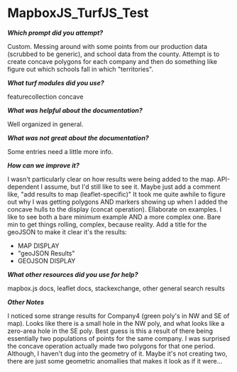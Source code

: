 # MapboxJS_TurfJS_Test

__*Which prompt did you attempt?*__

Custom. Messing around with some points from our production data (scrubbed to be generic), and school data from the county. Attempt is to create concave polygons for each company and then do something like figure out which schools fall in which "territories".

__*What turf modules did you use?*__

featurecollection
concave

__*What was helpful about the documentation?*__

Well organized in general. 

__*What was not great about the documentation?*__

Some entries need a little more info. 

__*How can we improve it?*__

I wasn't particularly clear on how results were being added to the map. API-dependent I assume, but I'd still like to see it. Maybe just add a comment like, "add results to map (leaflet-specific)"
It took me quite awhile to figure out why I was getting polygons AND markers showing up when I added the concave hulls to the display (concat operation).
Ellaborate on examples. I like to see both a bare minimum example AND a more complex one. Bare min to get things rolling, complex, because reality.
Add a title for the geoJSON to make it clear it's the results:

 - MAP DISPLAY
 - "geoJSON Results"
 - GEOJSON DISPLAY

__*What other resources did you use for help?*__

mapbox.js docs, leaflet docs, stackexchange, other general search results

__*Other Notes*__

I noticed some strange results for Company4 (green poly's in NW and SE of map). Looks like there is a small hole in the NW poly, and what looks like a zero-area hole in the SE poly. Best guess is this a result of there being essentially two populations of points for the same company. I was surprised the concave operation actually made two polygons for that one period. Although, I haven't dug into the geometry of it. Maybe it's not creating two, there are just some geometric anomallies that makes it look as if it were...

